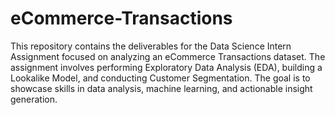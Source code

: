 # eCommerce-Transactions
This repository contains the deliverables for the Data Science Intern Assignment focused on analyzing an eCommerce Transactions dataset. The assignment involves performing Exploratory Data Analysis (EDA), building a Lookalike Model, and conducting Customer Segmentation. The goal is to showcase skills in data analysis, machine learning, and actionable insight generation.

